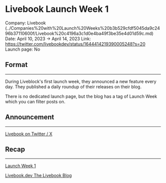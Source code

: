 # Livebook Launch Week 1

Company: Livebook (../Companies%20with%20Launch%20Weeks%20b3b529cfdf5045da9c2496b37110600f/Livebook%20c4196a3c1d0e4ba49f3be35e4d01d59c.md)
Date: April 10, 2023 → April 14, 2023
Link: https://twitter.com/livebookdev/status/1644414219390005248?s=20
Launch page: No

## Format

---

During Liveblock's first launch week, they announced a new feature every day. They published a daily roundup of their releases on their blog.

There is no dedicated launch page, but the blog has a tag of Launch Week which you can filter posts on.

## Announcement

---

[Livebook on Twitter / X](https://twitter.com/livebookdev/status/1644414219390005248?s=20)

## Recap

---

[Launch Week 1](https://www.youtube.com/playlist?list=PLWBV_a-x-Zzi9U0X0edwNsdtxK4gd5T2p)

[Livebook.dev The Livebook Blog](https://news.livebook.dev/label/45764)